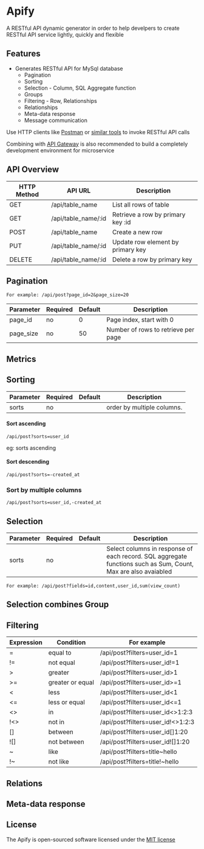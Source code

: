 # Apify

A RESTful API dynamic generator in order to help develpers to create RESTful API service lightly, quickly and flexible

## Features

* Generates RESTful API for MySql database
  * Pagination 
  * Sorting
  * Selection - Column, SQL Aggregate function
  * Groups
  * Filtering - Row, Relationships
  * Relationships
  * Meta-data response
  * Message communication

Use HTTP clients like [Postman](https://www.getpostman.com/) or [similar tools](https://chrome.google.com/webstore/search/http%20client?_category=apps) to invoke RESTful API calls

Combining with [API Gateway](https://github.com/megaads-vn/api-gateway) is also recommended to build a completely development environment for microservice

## API Overview

| HTTP Method | API URL                          | Description                                            |
|-------------|----------------------------------|--------------------------------------------------------- 
| GET         | /api/table_name                  | List all rows of table                                 | 
| GET         | /api/table_name/:id              | Retrieve a row by primary key :id                      |
| POST        | /api/table_name                  | Create a new row                                       |
| PUT         | /api/table_name/:id              | Update row element by primary key                      |
| DELETE      | /api/table_name/:id              | Delete a row by primary key                            |

## Pagination

```
For example: /api/post?page_id=2&page_size=20
```

| Parameter   | Required    | Default    | Description                                                      |
|-------------|-------------|------------|------------------------------------------------------------------|
| page_id     | no          | 0          | Page index, start with 0
| page_size   | no          | 50         | Number of rows to retrieve per page

## Metrics

## Sorting

| Parameter   | Required    | Default    | Description                                                      |
|-------------|-------------|------------|------------------------------------------------------------------|
| sorts       | no          |            | order by multiple columns. 


#### Sort ascending

```
/api/post?sorts=user_id
```
eg: sorts ascending

#### Sort descending

```
/api/post?sorts=-created_at
```

### Sort by multiple columns

```
/api/post?sorts=user_id,-created_at
```

## Selection

| Parameter   | Required    | Default    | Description                                                      |
|-------------|-------------|------------|------------------------------------------------------------------|
| sorts       | no          |            | Select columns in response of each record. SQL aggregate functions such as Sum, Count, Max are also avaiabled


```
For example: /api/post?fields=id,content,user_id,sum(view_count)
```

## Selection combines Group

## Filtering


| Expression   | Condition          |  For example                                         
|--------------|--------------------|----------------------------------
| =            |  equal to          | /api/post?filters=user_id=1
| !=           |  not equal         | /api/post?filters=user_id!=1
| >            |  greater           | /api/post?filters=user_id>1
| >=           |  greater or equal  | /api/post?filters=user_id>=1
| <            |  less              | /api/post?filters=user_id<1
| <=           |  less or equal     | /api/post?filters=user_id<=1
| <>           |  in                | /api/post?filters=user_id<>1:2:3
| !<>          |  not in            | /api/post?filters=user_id!<>1:2:3
| []           |  between           | /api/post?filters=user_id[]1:20
| ![]          |  not between       | /api/post?filters=user_id![]1:20
| ~            |  like              | /api/post?filters=title~hello
| !~           |  not like          | /api/post?filters=title!~hello


## Relations

## Meta-data response

## License

The Apify is open-sourced software licensed under the [MIT license](http://opensource.org/licenses/MIT)
